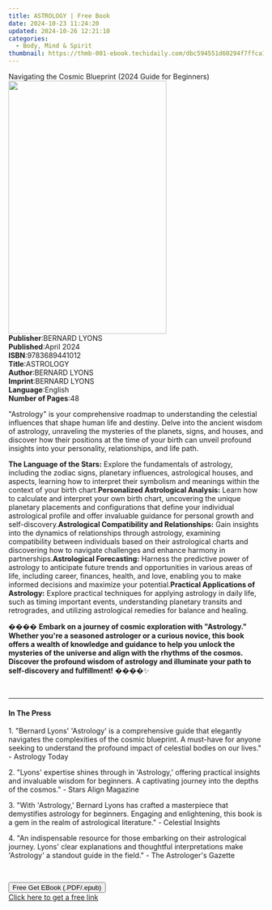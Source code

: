 ```yaml
---
title: ASTROLOGY | Free Book
date: 2024-10-23 11:24:20
updated: 2024-10-26 12:21:10
categories:
  - Body, Mind & Spirit
thumbnail: https://thmb-001-ebook.techidaily.com/dbc594551d60294f7ffca14f5fae8555d9ef5325d50a9c667615d0f7379a441f.jpg
---
```

<main id="book-container">
  <div class="flex flex-col">
    <div class="book-brief flex-1 py-6 px-4 sm:p-6 md:py-10 md:px-8">
      <!-- brief-->
      <div class="book-brief-main">
        Navigating the Cosmic Blueprint (2024 Guide for Beginners)
      </div>
    </div>
    <div
      class="book-meta-info flex-1 grid gap-4 col-start-1 col-end-3 row-start-1 sm:mb-6 sm:grid-cols-4 lg:gap-6 lg:col-start-2 lg:row-end-6 lg:row-span-6 lg:mb-0"
    >
      <div
        class="book-meta-info-left place-content-center mt-4 p-4 text-sm leading-6 col-start-2 col-span-2 dark:text-slate-400"
      >
        <img
          class="w-full h-500 object-cover rounded-lg sm:h-255 sm:col-span-2 lg:col-span-full"
          src="https://img-001-ebook.techidaily.com/a285b510a891b5b15b3e296bf3f433e14d7cc212911e37c25d80eca233fd092f.jpg"
          alt=""
          width="312"
          height="500"
        />
      </div>
      <div
        class="book-meta-info-right mt-2 col-start-1 row-start-2 col-span-3 self-center"
      >
        <!-- meta data  -->
        <div class="flex flex-col px-4 md:px-8">
          <div class="flex-1">
            <strong>Publisher</strong>:<span class="px-2">BERNARD LYONS</span>
          </div>
          <div class="flex-1">
            <strong>Published</strong>:<span class="px-2">April 2024</span>
          </div>
          <div class="flex-1">
            <strong>ISBN</strong>:<span class="px-2">9783689441012</span>
          </div>
          <div class="flex-1">
            <strong>Title</strong>:<span class="px-2">ASTROLOGY</span>
          </div>
          <div class="flex-1">
            <strong>Author</strong>:<span class="px-2">BERNARD LYONS</span>
          </div>
          <div class="flex-1">
            <strong>Imprint</strong>:<span class="px-2">BERNARD LYONS</span>
          </div>
          <div class="flex-1">
            <strong>Language</strong>:<span class="px-2">English</span>
          </div>
          <div class="flex-1">
            <strong>Number of Pages</strong>:<span class="px-2">48</span>
          </div>
        </div>
      </div>
    </div>
    <div class="book-description flex-1 py-6 px-4 sm:p-6 md:py-10 md:px-8">
      <div class="book-description-main">
        <div accordion-content="" id="description">
          <p>
            "Astrology" is your comprehensive roadmap to understanding the
            celestial influences that shape human life and destiny. Delve into
            the ancient wisdom of astrology, unraveling the mysteries of the
            planets, signs, and houses, and discover how their positions at the
            time of your birth can unveil profound insights into your
            personality, relationships, and life path.
          </p>
          <strong>The Language of the Stars:</strong> Explore the fundamentals
          of astrology, including the zodiac signs, planetary influences,
          astrological houses, and aspects, learning how to interpret their
          symbolism and meanings within the context of your birth chart.<strong
            >Personalized Astrological Analysis:</strong
          >
          Learn how to calculate and interpret your own birth chart, uncovering
          the unique planetary placements and configurations that define your
          individual astrological profile and offer invaluable guidance for
          personal growth and self-discovery.<strong
            >Astrological Compatibility and Relationships:</strong
          >
          Gain insights into the dynamics of relationships through astrology,
          examining compatibility between individuals based on their
          astrological charts and discovering how to navigate challenges and
          enhance harmony in partnerships.<strong
            >Astrological Forecasting:</strong
          >
          Harness the predictive power of astrology to anticipate future trends
          and opportunities in various areas of life, including career,
          finances, health, and love, enabling you to make informed decisions
          and maximize your potential.<strong
            >Practical Applications of Astrology:</strong
          >
          Explore practical techniques for applying astrology in daily life,
          such as timing important events, understanding planetary transits and
          retrogrades, and utilizing astrological remedies for balance and
          healing.
          <p>
            ����
            <strong
              >Embark on a journey of cosmic exploration with "Astrology."
              Whether you're a seasoned astrologer or a curious novice, this
              book offers a wealth of knowledge and guidance to help you unlock
              the mysteries of the universe and align with the rhythms of the
              cosmos. Discover the profound wisdom of astrology and illuminate
              your path to self-discovery and fulfillment!</strong
            >
            ����✨
          </p>
          <p>&nbsp;</p>
        </div>
        <div class="accordion-fader"></div>
      </div>
    </div>
    <div class="book-excerpts flex-1 py-6 px-4 sm:p-6 md:py-10 md:px-8">
      <!-- excerpts-->
      <div class="book-excerpts-main">
        <hr />
        <h4 class="placeholder placeholder-heading">
          <span>In The Press</span>
        </h4>
        <p></p>
        <p>
          1. "Bernard Lyons' 'Astrology' is a comprehensive guide that elegantly
          navigates the complexities of the cosmic blueprint. A must-have for
          anyone seeking to understand the profound impact of celestial bodies
          on our lives." - Astrology Today
        </p>
        <p>
          2. "Lyons' expertise shines through in 'Astrology,' offering practical
          insights and invaluable wisdom for beginners. A captivating journey
          into the depths of the cosmos." - Stars Align Magazine
        </p>
        <p>
          3. "With 'Astrology,' Bernard Lyons has crafted a masterpiece that
          demystifies astrology for beginners. Engaging and enlightening, this
          book is a gem in the realm of astrological literature." - Celestial
          Insights
        </p>
        <p>
          4. "An indispensable resource for those embarking on their
          astrological journey. Lyons' clear explanations and thoughtful
          interpretations make 'Astrology' a standout guide in the field." - The
          Astrologer's Gazette
        </p>
        <p><br /></p>
        <p></p>
      </div>
    </div>
    <div
      class="book-about-author flex-1 py-6 px-4 sm:p-6 md:py-10 md:px-8"
    ></div>
    <div class="book-free-get flex-1 py-6 px-4 sm:p-6 md:py-10 md:px-8">
      <button
        id="btn-free-get"
        class="bg-blue-500 hover:bg-blue-700 text-white font-bold py-2 px-4 rounded"
      >
        Free Get EBook (.PDF/.epub)
      </button>
      <div id="countdown-display" class="px-2 text-lg mt-2"></div>
      <a
        id="free-link"
        class="hidden bg-blue-500 hover:bg-blue-700 text-white font-bold py-2 px-4 rounded"
        href="https://www.ebooks.com/en-us/book/211323050/astrology/bernard-lyons/"
        target="_blank"
        >Click here to get a free link</a
      >
    </div>
    <script>
      let countdownTime = 0;
      let countdownInterval = null;
      document
        .getElementById('btn-free-get')
        .addEventListener('click', startCountdown);
      function startCountdown() {
        countdownTime = new Date().getTime() + 60000 * 3;
        countdownInterval = setInterval(updateCountdown, 1000);
        document.getElementById('btn-free-get').disabled = true;
        document
          .getElementById('btn-free-get')
          .classList.add('bg-gray-500', 'cursor-not-allowed');
      }
      function updateCountdown() {
        let currentTime = new Date().getTime();
        let timeLeft = countdownTime - currentTime;
        let secondsLeft = Math.floor(timeLeft / 1000);
        document.getElementById('countdown-display').innerHTML =
          `Remaining time: ${secondsLeft} seconds.`;
        if (secondsLeft <= 0) {
          clearInterval(countdownInterval);
          document.getElementById('btn-free-get').classList.add('hidden');
          document.getElementById('free-link').classList.remove('hidden');
          document.getElementById('countdown-display').innerHTML = '';
        }
      }
    </script>
  </div>
</main>
